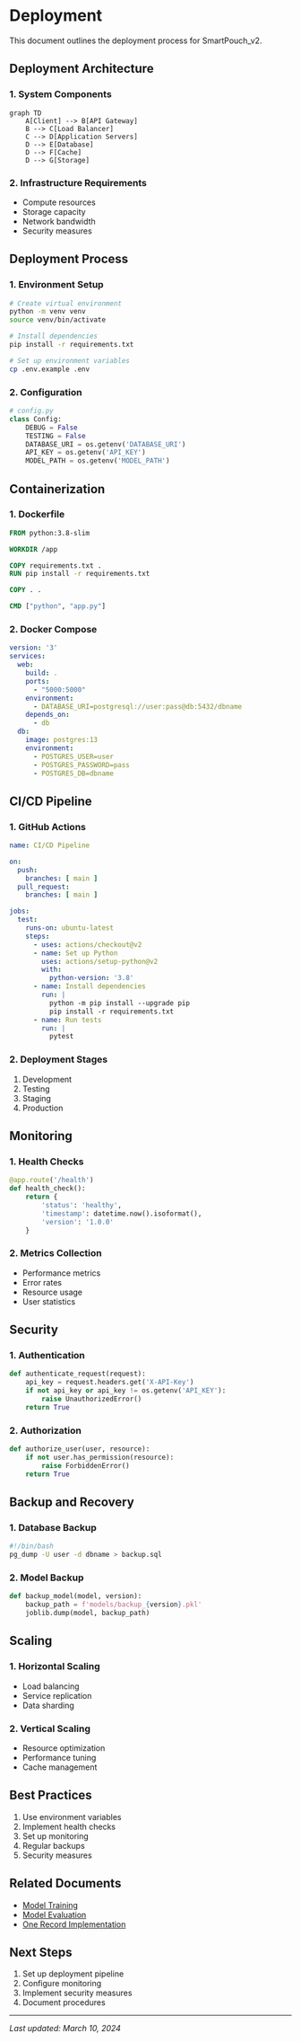 # Deployment

This document outlines the deployment process for SmartPouch_v2.

## Deployment Architecture

### 1. System Components
```mermaid
graph TD
    A[Client] --> B[API Gateway]
    B --> C[Load Balancer]
    C --> D[Application Servers]
    D --> E[Database]
    D --> F[Cache]
    D --> G[Storage]
```

### 2. Infrastructure Requirements
- Compute resources
- Storage capacity
- Network bandwidth
- Security measures

## Deployment Process

### 1. Environment Setup
```bash
# Create virtual environment
python -m venv venv
source venv/bin/activate

# Install dependencies
pip install -r requirements.txt

# Set up environment variables
cp .env.example .env
```

### 2. Configuration
```python
# config.py
class Config:
    DEBUG = False
    TESTING = False
    DATABASE_URI = os.getenv('DATABASE_URI')
    API_KEY = os.getenv('API_KEY')
    MODEL_PATH = os.getenv('MODEL_PATH')
```

## Containerization

### 1. Dockerfile
```dockerfile
FROM python:3.8-slim

WORKDIR /app

COPY requirements.txt .
RUN pip install -r requirements.txt

COPY . .

CMD ["python", "app.py"]
```

### 2. Docker Compose
```yaml
version: '3'
services:
  web:
    build: .
    ports:
      - "5000:5000"
    environment:
      - DATABASE_URI=postgresql://user:pass@db:5432/dbname
    depends_on:
      - db
  db:
    image: postgres:13
    environment:
      - POSTGRES_USER=user
      - POSTGRES_PASSWORD=pass
      - POSTGRES_DB=dbname
```

## CI/CD Pipeline

### 1. GitHub Actions
```yaml
name: CI/CD Pipeline

on:
  push:
    branches: [ main ]
  pull_request:
    branches: [ main ]

jobs:
  test:
    runs-on: ubuntu-latest
    steps:
      - uses: actions/checkout@v2
      - name: Set up Python
        uses: actions/setup-python@v2
        with:
          python-version: '3.8'
      - name: Install dependencies
        run: |
          python -m pip install --upgrade pip
          pip install -r requirements.txt
      - name: Run tests
        run: |
          pytest
```

### 2. Deployment Stages
1. Development
2. Testing
3. Staging
4. Production

## Monitoring

### 1. Health Checks
```python
@app.route('/health')
def health_check():
    return {
        'status': 'healthy',
        'timestamp': datetime.now().isoformat(),
        'version': '1.0.0'
    }
```

### 2. Metrics Collection
- Performance metrics
- Error rates
- Resource usage
- User statistics

## Security

### 1. Authentication
```python
def authenticate_request(request):
    api_key = request.headers.get('X-API-Key')
    if not api_key or api_key != os.getenv('API_KEY'):
        raise UnauthorizedError()
    return True
```

### 2. Authorization
```python
def authorize_user(user, resource):
    if not user.has_permission(resource):
        raise ForbiddenError()
    return True
```

## Backup and Recovery

### 1. Database Backup
```bash
#!/bin/bash
pg_dump -U user -d dbname > backup.sql
```

### 2. Model Backup
```python
def backup_model(model, version):
    backup_path = f'models/backup_{version}.pkl'
    joblib.dump(model, backup_path)
```

## Scaling

### 1. Horizontal Scaling
- Load balancing
- Service replication
- Data sharding

### 2. Vertical Scaling
- Resource optimization
- Performance tuning
- Cache management

## Best Practices

1. Use environment variables
2. Implement health checks
3. Set up monitoring
4. Regular backups
5. Security measures

## Related Documents

- [Model Training](model_training.md)
- [Model Evaluation](model_evaluation.md)
- [One Record Implementation](one_record_implementation.md)

## Next Steps

1. Set up deployment pipeline
2. Configure monitoring
3. Implement security measures
4. Document procedures

---

*Last updated: March 10, 2024* 